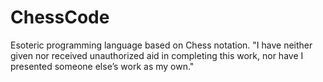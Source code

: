 # ChessCode
Esoteric programming language based on Chess notation.
"I have neither given nor received unauthorized aid in completing this work, nor have I presented
someone else’s work as my own."

